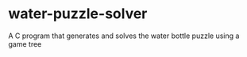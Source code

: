 # water-puzzle-solver
A C program that generates and solves the water bottle puzzle using a game tree
